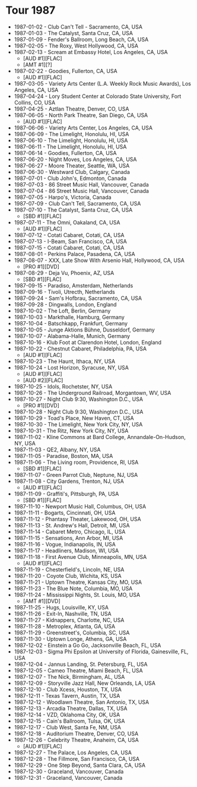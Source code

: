 # Tour 1987

* 1987-01-02 - Club Can't Tell - Sacramento, CA, USA
* 1987-01-03 - The Catalyst, Santa Cruz, CA, USA
* 1987-01-09 - Fender's Ballroom, Long Beach, CA, USA
* 1987-02-05 - The Roxy, West Hollywood, CA, USA
* 1987-02-13 - Scream at Embassy Hotel, Los Angeles, CA, USA
  * [AUD #1][FLAC]
  * [AMT #1][?] 
* 1987-02-22 - Goodies, Fullerton, CA, USA
  * [AUD #1][FLAC]
* 1987-03-05 - Variety Arts Center (L.A. Weekly Rock Music Awards), Los Angeles, CA, USA
* 1987-04-24 - Lory Student Center at Colorado State University, Fort Collins, CO, USA
* 1987-04-25 - Aztlan Theatre, Denver, CO, USA
* 1987-06-05 - North Park Theatre, San Diego, CA, USA
  * [AUD #1][FLAC]
* 1987-06-06 - Variety Arts Center, Los Angeles, CA, USA
* 1987-06-09 - The Limelight, Honolulu, HI, USA
* 1987-06-10 - The Limelight, Honolulu, HI, USA
* 1987-06-11 - The Limelight, Honolulu, HI, USA
* 1987-06-14 - Goodies, Fullerton, CA, USA
* 1987-06-20 - Night Moves, Los Angeles, CA, USA
* 1987-06-27 - Moore Theater, Seattle, WA, USA
* 1987-06-30 - Westward Club, Calgary, Canada
* 1987-07-01 - Club John's, Edmonton, Canada
* 1987-07-03 - 86 Street Music Hall, Vancouver, Canada
* 1987-07-04 - 86 Street Music Hall, Vancouver, Canada
* 1987-07-05 - Harpo's, Victoria, Canada
* 1987-07-09 - Club Can't Tell, Sacramento, CA, USA
* 1987-07-10 - The Catalyst, Santa Cruz, CA, USA
  * [SBD #1][FLAC] 
* 1987-07-11 - The Omni, Oakaland, CA, USA
  * [AUD #1][FLAC] 
* 1987-07-12 - Cotati Cabaret, Cotati, CA, USA
* 1987-07-13 - I-Beam, San Francisco, CA, USA
* 1987-07-15 - Cotati Cabaret, Cotati, CA, USA
* 1987-08-01 - Perkins Palace, Pasadena, CA, USA
* 1987-08-07 - XXX, Late Show With Arsenio Hall, Hollywood, CA, USA
  * [PRO #1][DVD] 
* 1987-08-29 - Deja Vu, Phoenix, AZ, USA
  * [SBD #1][FLAC]
* 1987-09-15 - Paradiso, Amsterdam, Netherlands
* 1987-09-16 - Tivoli, Utrecth, Netherlands
* 1987-09-24 - Sam's Hofbrau, Sacramento, CA, USA
* 1987-09-28 - Dingwalls, London, England
* 1987-10-02 - The Loft, Berlin, Germany
* 1987-10-03 - Markthalle, Hamburg, Germany
* 1987-10-04 - Batschkapp, Frankfurt, Germany
* 1987-10-05 - Junge Aktions Bühne, Dusseldorf, Germany
* 1987-10-07 - Alabama-Halle, Munich, Germany
* 1987-10-16 - Klub Foot at Clarendon Hotel, London, England
* 1987-10-22 - Chestnut Cabaret, Philadelphia, PA, USA
  * [AUD #1][FLAC] 
* 1987-10-23 - The Haunt, Ithaca, NY, USA
* 1987-10-24 - Lost Horizon, Syracuse, NY, USA
  * [AUD #1][FLAC]
  * [AUD #2][FLAC] 
* 1987-10-25 - Idols, Rochetster, NY, USA
* 1987-10-26 - The Underground Railroad, Morgantown, WV, USA
* 1987-10-27 - Night Club 9:30, Washington D.C., USA
  * [PRO #1][DVD] 
* 1987-10-28 - Night Club 9:30, Washington D.C., USA
* 1987-10-29 - Toad's Place, New Haven, CT, USA
* 1987-10-30 - The Limelight, New York City, NY, USA
* 1987-10-31 - The Ritz, New York City, NY, USA
* 1987-11-02 - Kline Commons at Bard College, Annandale-On-Hudson, NY, USA
* 1987-11-03 - QE2, Albany, NY, USA
* 1987-11-05 - Paradise, Boston, MA, USA
* 1987-11-06 - The Living room, Providence, RI, USA
  * [SBD #1][FLAC] 
* 1987-11-07 - Green Parrot Club, Neptune, NJ, USA
* 1987-11-08 - City Gardens, Trenton, NJ, USA
  * [AUD #1][FLAC] 
* 1987-11-09 - Graffiti's, Pittsburgh, PA, USA
  * [SBD #1][FLAC] 
* 1987-11-10 - Newport Music Hall, Columbus, OH, USA
* 1987-11-11 - Bogarts, Cincinnati, OH, USA
* 1987-11-12 - Phantasy Theater, Lakewood, OH, USA
* 1987-11-13 - St. Andrew's Hall, Detroit, MI, USA
* 1987-11-14 - Cabaret Metro, Chicago, IL, USA
* 1987-11-15 - Sensations, Ann Arbor, MI, USA
* 1987-11-16 - Vogue, Indianapolis, IN, USA
* 1987-11-17 - Headliners, Madison, WI, USA
* 1987-11-18 - First Avenue Club, Minneapolis, MN, USA
  *  [AUD #1][FLAC]
* 1987-11-19 - Chesterfield's, Lincoln, NE, USA
* 1987-11-20 - Coyote Club, Wichita, KS, USA
* 1987-11-21 - Uptown Theatre, Kansas City, MO, USA
* 1987-11-23 - The Blue Note, Columbia, MO, USA
* 1987-11-24 - Mississippi Nights, St. Louis, MO, USA
  * [AMT #1][DVD]
* 1987-11-25 - Hugs, Louisville, KY, USA
* 1987-11-26 - Exit-In, Nashville, TN, USA
* 1987-11-27 - Kidnappers, Charlotte, NC, USA
* 1987-11-28 - Metroplex, Atlanta, GA, USA
* 1987-11-29 - Greenstreet's, Columbia, SC, USA
* 1987-11-30 - Uptown Longe, Athens, GA, USA
* 1987-12-02 - Einstein a Go Go, Jacksonville Beach, FL, USA
* 1987-12-03 - Sigma Phi Epsilon at University of Florida, Gainesville, FL, USA
* 1987-12-04 - Jannus Landing, St. Petersburg, FL, USA
* 1987-12-05 - Cameo Theatre, Miami Beach, FL, USA
* 1987-12-07 - The Nick, Birmingham, AL, USA
* 1987-12-09 - Storyville Jazz Hall, New Orleands, LA, USA
* 1987-12-10 - Club Xcess, Houston, TX, USA
* 1987-12-11 - Texas Tavern, Austin, TX, USA
* 1987-12-12 - Woodlawn Theatre, San Antonio, TX, USA
* 1987-12-13 - Arcadia Theatre, Dallas, TX, USA
* 1987-12-14 - VZD, Oklahoma City, OK, USA
* 1987-12-15 - Cain's Ballroom, Tulsa, OK, USA
* 1987-12-17 - Club West, Santa Fe, NM, USA
* 1987-12-18 - Auditorium Theatre, Denver, CO, USA
* 1987-12-26 - Celebrity Theatre, Anaheim, CA, USA
  * [AUD #1][FLAC]
* 1987-12-27 - The Palace, Los Angeles, CA, USA
* 1987-12-28 - The Fillmore, San Francisco, CA, USA
* 1987-12-29 - One Step Beyond, Santa Clara, CA, USA
* 1987-12-30 - Graceland, Vancouver, Canada
* 1987-12-31 - Graceland, Vancouver, Canada
